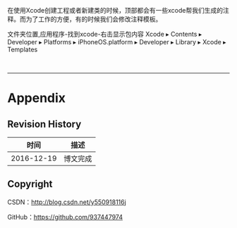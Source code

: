 在使用Xcode创建工程或者新建类的时候，顶部都会有一些xcode帮我们生成的注释。而为了工作的方便，有的时候我们会修改注释模板。

文件夹位置,应用程序-找到xcode-右击显示包内容 Xcode ▸ Contents ▸ Developer ▸ Platforms ▸ iPhoneOS.platform ▸ Developer ▸ Library ▸ Xcode ▸ Templates

&#160;

----------

# Appendix

## Revision History

| 时间 | 描述 |
| ---- | ---- |
| 2016-12-19 | 博文完成 |

## Copyright

CSDN：http://blog.csdn.net/y550918116j

GitHub：https://github.com/937447974